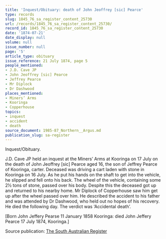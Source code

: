 ```yaml
---
title: 'Inquest/Obituary: death of John Jeoffrey [sic] Pearce'
type: records
slug: 1845_76_sa_register_content_25730
url: /records/1845_76_sa_register_content_25730/
record_id: 1845_76_sa_register_content_25730
date: '1874-07-21'
date_display: null
volume: null
issue_number: null
page: '5'
article_type: obituary
issue_reference: 21 July 1874, page 5
people_mentioned:
- J.D. Cave JP
- John Jeoffrey [sic] Pearce
- Jeffrey Pearce
- Mr Diplock
- Dr Dashwood
places_mentioned:
- Miners’ Arms
- Kooringa
- Copperhouse
topics:
- inquest
- accident
- death
source_document: 1985-87_Northern__Argus.md
publication_slug: sa-register
---
```


Inquest/Obituary.

J.D. Cave JP held an inquest at the Miners’ Arms at Kooringa on 17 July on the death of John Jeoffrey [sic] Pearce aged 16, the son of Jeffrey Pearce of Kooringa, carter.  Deceased was driving a cart laden with stone in Kooringa on 16 July.  As he put his hands on the shaft to get into the vehicle, he slipped and fell onto his back.  The wheel of the vehicle, containing some 2½ tons of stone, passed over his body.  Despite this the deceased got up and returned to his nearby home.  Mr Diplock of Copperhouse saw him get up after the wheel passed over him.  He described the accident to his father and was attended by Dr Dashwood, who held out no hopes of his recovery.  He died the following day.  The verdict was ‘Accidental death’.

[Born John Jeffery Pearse 11 January 1858 Kooringa: died John Jeffery Pearce 17 July 1874, Kooringa.]

Source publication: [The South Australian Register](/publications/sa-register/)
